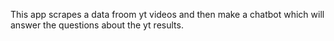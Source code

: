 This app scrapes a data froom yt videos and then make a chatbot which will answer the questions about the yt results.
